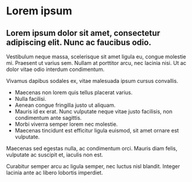 # Lorem ipsum

## Lorem ipsum dolor sit amet, consectetur adipiscing elit. Nunc ac faucibus odio.

Vestibulum neque massa, scelerisque sit amet ligula eu, congue molestie mi. Praesent ut varius sem. Nullam at porttitor arcu, nec lacinia nisi. Ut ac dolor vitae odio interdum condimentum.

Vivamus dapibus sodales ex, vitae malesuada ipsum cursus convallis. 

* Maecenas non lorem quis tellus placerat varius.
* Nulla facilisi. 
* Aenean congue fringilla justo ut aliquam. 
* Mauris id ex erat. Nunc vulputate neque vitae justo facilisis, non condimentum ante sagittis. 
* Morbi viverra semper lorem nec molestie. 
* Maecenas tincidunt est efficitur ligula euismod, sit amet ornare est vulputate.

Maecenas sed egestas nulla, ac condimentum orci. Mauris diam felis, vulputate ac suscipit et, iaculis non est.

Curabitur semper arcu ac ligula semper, nec luctus nisl blandit. Integer lacinia ante ac libero lobortis imperdiet.
